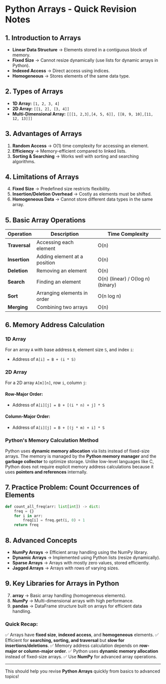 # Python Arrays - Quick Revision Notes

## 1. Introduction to Arrays

- **Linear Data Structure** → Elements stored in a contiguous block of memory.
- **Fixed Size** → Cannot resize dynamically (use lists for dynamic arrays in Python).
- **Indexed Access** → Direct access using indices.
- **Homogeneous** → Stores elements of the same data type.

## 2. Types of Arrays

- **1D Array:** `[1, 2, 3, 4]`
- **2D Array:** `[[1, 2], [3, 4]]`
- **Multi-Dimensional Array:** `[[[1, 2,3],[4, 5, 6]], [[8, 9, 10],[11, 12, 13]]]`

## 3. Advantages of Arrays

1. **Random Access** → O(1) time complexity for accessing an element.
2. **Efficiency** → Memory-efficient compared to linked lists.
3. **Sorting & Searching** → Works well with sorting and searching algorithms.

## 4. Limitations of Arrays

4. **Fixed Size** → Predefined size restricts flexibility.
5. **Insertion/Deletion Overhead** → Costly as elements must be shifted.
6. **Homogeneous Data** → Cannot store different data types in the same array.

## 5. Basic Array Operations

|Operation|Description|Time Complexity|
|---|---|---|
|**Traversal**|Accessing each element|O(n)|
|**Insertion**|Adding element at a position|O(n)|
|**Deletion**|Removing an element|O(n)|
|**Search**|Finding an element|O(n) (linear) / O(log n) (binary)|
|**Sort**|Arranging elements in order|O(n log n)|
|**Merging**|Combining two arrays|O(n)|

## 6. Memory Address Calculation

### 1D Array

For an array `A` with base address `B`, element size `S`, and index `i`:

- Address of `A[i] = B + (i * S)`

### 2D Array

For a 2D array `A[m][n]`, row `i`, column `j`:

#### Row-Major Order:

- Address of `A[i][j] = B + [(i * n) + j] * S`

#### Column-Major Order:

- Address of `A[i][j] = B + [(j * m) + i] * S`

### Python's Memory Calculation Method

Python uses **dynamic memory allocation** via lists instead of fixed-size arrays. The memory is managed by the **Python memory manager** and the **garbage collector** to optimize storage. Unlike low-level languages like C, Python does not require explicit memory address calculations because it uses **pointers and references** internally.

## 7. Practice Problem: Count Occurrences of Elements

```python
def count_all_freq(arr: list[int]) -> dict:
    freq = {}
    for i in arr:
        freq[i] = freq.get(i, 0) + 1
    return freq
```

## 8. Advanced Concepts

- **NumPy Arrays** → Efficient array handling using the NumPy library.
- **Dynamic Arrays** → Implemented using Python lists (resize dynamically).
- **Sparse Arrays** → Arrays with mostly zero values, stored efficiently.
- **Jagged Arrays** → Arrays with rows of varying sizes.

## 9. Key Libraries for Arrays in Python

7. **array** → Basic array handling (homogeneous elements).
8. **NumPy** → Multi-dimensional arrays with high performance.
9. **pandas** → DataFrame structure built on arrays for efficient data handling.

### Quick Recap:

✅ Arrays have **fixed size**, **indexed access**, and **homogeneous** elements. ✅ Efficient for **searching, sorting, and traversal** but **slow for insertions/deletions**. ✅ Memory address calculation depends on **row-major or column-major order**. ✅ Python uses **dynamic memory allocation** instead of fixed-size arrays. ✅ Use **NumPy** for advanced array operations.

---

This should help you revise **Python Arrays** quickly from basics to advanced topics!